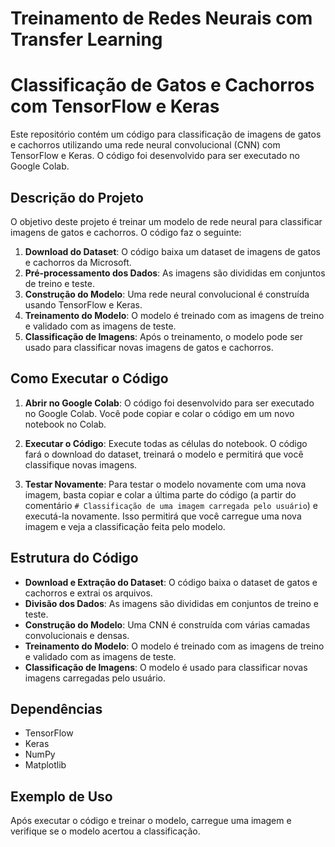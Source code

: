 # Treinamento de Redes Neurais com Transfer Learning

# Classificação de Gatos e Cachorros com TensorFlow e Keras

Este repositório contém um código para classificação de imagens de gatos e cachorros utilizando uma rede neural convolucional (CNN) com TensorFlow e Keras. O código foi desenvolvido para ser executado no Google Colab.

## Descrição do Projeto

O objetivo deste projeto é treinar um modelo de rede neural para classificar imagens de gatos e cachorros. O código faz o seguinte:

1. **Download do Dataset**: O código baixa um dataset de imagens de gatos e cachorros da Microsoft.
2. **Pré-processamento dos Dados**: As imagens são divididas em conjuntos de treino e teste.
3. **Construção do Modelo**: Uma rede neural convolucional é construída usando TensorFlow e Keras.
4. **Treinamento do Modelo**: O modelo é treinado com as imagens de treino e validado com as imagens de teste.
5. **Classificação de Imagens**: Após o treinamento, o modelo pode ser usado para classificar novas imagens de gatos e cachorros.

## Como Executar o Código

1. **Abrir no Google Colab**: O código foi desenvolvido para ser executado no Google Colab. Você pode copiar e colar o código em um novo notebook no Colab.

2. **Executar o Código**: Execute todas as células do notebook. O código fará o download do dataset, treinará o modelo e permitirá que você classifique novas imagens.

3. **Testar Novamente**: Para testar o modelo novamente com uma nova imagem, basta copiar e colar a última parte do código (a partir do comentário `# Classificação de uma imagem carregada pelo usuário`) e executá-la novamente. Isso permitirá que você carregue uma nova imagem e veja a classificação feita pelo modelo.

## Estrutura do Código

- **Download e Extração do Dataset**: O código baixa o dataset de gatos e cachorros e extrai os arquivos.
- **Divisão dos Dados**: As imagens são divididas em conjuntos de treino e teste.
- **Construção do Modelo**: Uma CNN é construída com várias camadas convolucionais e densas.
- **Treinamento do Modelo**: O modelo é treinado com as imagens de treino e validado com as imagens de teste.
- **Classificação de Imagens**: O modelo é usado para classificar novas imagens carregadas pelo usuário.

## Dependências

- TensorFlow
- Keras
- NumPy
- Matplotlib

## Exemplo de Uso

Após executar o código e treinar o modelo, carregue uma imagem e verifique se o modelo acertou a classificação.

